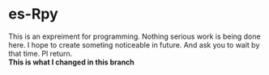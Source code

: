 # es-Rpy
This is an expreiment for programming.
Nothing serious work is being done here.
I hope to create someting noticeable in future.
And ask you to wait by that time.
Pl return.  
<b>This is what I changed in this branch</b>
